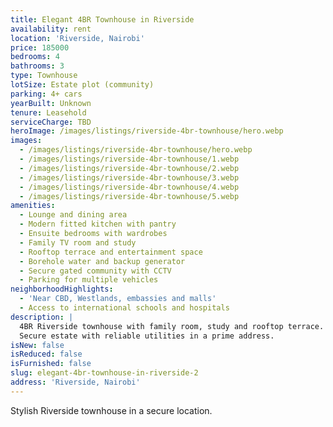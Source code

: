 ```yaml
---
title: Elegant 4BR Townhouse in Riverside
availability: rent
location: 'Riverside, Nairobi'
price: 185000
bedrooms: 4
bathrooms: 3
type: Townhouse
lotSize: Estate plot (community)
parking: 4+ cars
yearBuilt: Unknown
tenure: Leasehold
serviceCharge: TBD
heroImage: /images/listings/riverside-4br-townhouse/hero.webp
images:
  - /images/listings/riverside-4br-townhouse/hero.webp
  - /images/listings/riverside-4br-townhouse/1.webp
  - /images/listings/riverside-4br-townhouse/2.webp
  - /images/listings/riverside-4br-townhouse/3.webp
  - /images/listings/riverside-4br-townhouse/4.webp
  - /images/listings/riverside-4br-townhouse/5.webp
amenities:
  - Lounge and dining area
  - Modern fitted kitchen with pantry
  - Ensuite bedrooms with wardrobes
  - Family TV room and study
  - Rooftop terrace and entertainment space
  - Borehole water and backup generator
  - Secure gated community with CCTV
  - Parking for multiple vehicles
neighborhoodHighlights:
  - 'Near CBD, Westlands, embassies and malls'
  - Access to international schools and hospitals
description: |
  4BR Riverside townhouse with family room, study and rooftop terrace.
  Secure estate with reliable utilities in a prime address.
isNew: false
isReduced: false
isFurnished: false
slug: elegant-4br-townhouse-in-riverside-2
address: 'Riverside, Nairobi'
---
```

Stylish Riverside townhouse in a secure location.
